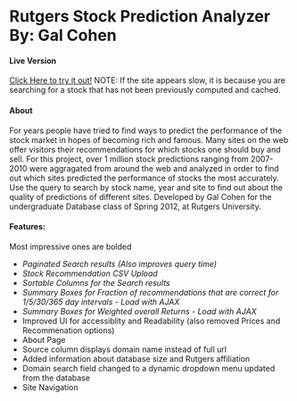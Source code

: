 Rutgers Stock Prediction Analyzer By: Gal Cohen
================================================
#### Live Version
[Click Here to try it out!](https://projects-galcohen.rhcloud.com/stocks/)
NOTE: If the site appears slow, it is because you are searching for a stock that has not been previously computed and cached.

#### About
For years people have tried to find ways to predict the performance of the stock market in hopes of becoming rich and famous. Many sites on the web offer visitors their recommendations for which stocks one should buy and sell.
For this project, over 1 million stock predictions ranging from 2007-2010 were aggragated from around the web and analyzed in order to find out which sites predicted the performance of stocks the most accurately.
Use the query to search by stock name, year and site to find out about the quality of predictions of different sites.
Developed by Gal Cohen for the undergraduate Database class of Spring 2012, at Rutgers University.

#### Features:
Most impressive ones are bolded

* *Paginated Search results (Also improves query time)*
* *Stock Recommendation CSV Upload*
* *Sortable Columns for the Search results*
* *Summary Boxes for Fraction of recommendations that are correct for 1/5/30/365 day intervals - Load with AJAX*
* *Summary Boxes for Weighted overall Returns - Load with AJAX*
* Improved UI for accessiblity and Readability (also removed Prices and Recommenation options)
* About Page
* Source column displays domain name instead of full url
* Added information about database size and Rutgers affiliation
* Domain search field changed to a dynamic dropdown menu updated from the database
* Site Navigation